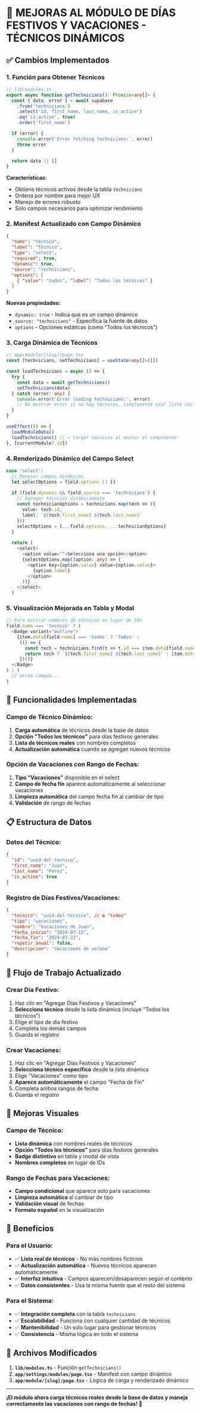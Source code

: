 # 🔧 MEJORAS AL MÓDULO DE DÍAS FESTIVOS Y VACACIONES - TÉCNICOS DINÁMICOS

## ✅ Cambios Implementados

### 1. **Función para Obtener Técnicos**
```typescript
// lib/modules.ts
export async function getTechnicians(): Promise<any[]> {
  const { data, error } = await supabase
    .from('technicians')
    .select('id, first_name, last_name, is_active')
    .eq('is_active', true)
    .order('first_name')

  if (error) {
    console.error('Error fetching technicians:', error)
    throw error
  }

  return data || []
}
```

**Características:**
- Obtiene técnicos activos desde la tabla `technicians`
- Ordena por nombre para mejor UX
- Manejo de errores robusto
- Solo campos necesarios para optimizar rendimiento

### 2. **Manifest Actualizado con Campo Dinámico**
```json
{
  "name": "tecnico",
  "label": "Técnico",
  "type": "select",
  "required": true,
  "dynamic": true,
  "source": "technicians",
  "options": [
    { "value": "todos", "label": "Todos los técnicos" }
  ]
}
```

**Nuevas propiedades:**
- `dynamic: true` - Indica que es un campo dinámico
- `source: "technicians"` - Especifica la fuente de datos
- `options` - Opciones estáticas (como "Todos los técnicos")

### 3. **Carga Dinámica de Técnicos**
```typescript
// app/module/[slug]/page.tsx
const [technicians, setTechnicians] = useState<any[]>([])

const loadTechnicians = async () => {
  try {
    const data = await getTechnicians()
    setTechnicians(data)
  } catch (error: any) {
    console.error('Error loading technicians:', error)
    // No mostrar error si no hay técnicos, simplemente usar lista vacía
  }
}

useEffect(() => {
  loadModuleData()
  loadTechnicians() // ← Cargar técnicos al montar el componente
}, [currentModule?.id])
```

### 4. **Renderizado Dinámico del Campo Select**
```typescript
case 'select':
  // Manejar campos dinámicos
  let selectOptions = field.options || []
  
  if (field.dynamic && field.source === 'technicians') {
    // Agregar técnicos dinámicamente
    const technicianOptions = technicians.map(tech => ({
      value: tech.id,
      label: `${tech.first_name} ${tech.last_name}`
    }))
    selectOptions = [...field.options, ...technicianOptions]
  }
  
  return (
    <select>
      <option value="">Selecciona una opción</option>
      {selectOptions.map((option: any) => (
        <option key={option.value} value={option.value}>
          {option.label}
        </option>
      ))}
    </select>
  )
```

### 5. **Visualización Mejorada en Tabla y Modal**
```typescript
// Para mostrar nombres de técnicos en lugar de IDs
field.name === 'tecnico' ? (
  <Badge variant="outline">
    {item.data[field.name] === 'todos' ? 'Todos' : 
     (() => {
       const tech = technicians.find(t => t.id === item.data[field.name])
       return tech ? `${tech.first_name} ${tech.last_name}` : item.data[field.name] || '-'
     })()}
  </Badge>
) : (
  // otros campos...
)
```

## 🎯 Funcionalidades Implementadas

### **Campo de Técnico Dinámico:**
1. **Carga automática** de técnicos desde la base de datos
2. **Opción "Todos los técnicos"** para días festivos generales
3. **Lista de técnicos reales** con nombres completos
4. **Actualización automática** cuando se agregan nuevos técnicos

### **Opción de Vacaciones con Rango de Fechas:**
1. **Tipo "Vacaciones"** disponible en el select
2. **Campo de fecha fin** aparece automáticamente al seleccionar vacaciones
3. **Limpieza automática** del campo fecha fin al cambiar de tipo
4. **Validación** de rango de fechas

## 📋 Estructura de Datos

### **Datos del Técnico:**
```json
{
  "id": "uuid-del-tecnico",
  "first_name": "Juan",
  "last_name": "Pérez",
  "is_active": true
}
```

### **Registro de Días Festivos/Vacaciones:**
```json
{
  "tecnico": "uuid-del-tecnico", // o "todos"
  "tipo": "vacaciones",
  "nombre": "Vacaciones de Juan",
  "fecha_inicio": "2024-07-15",
  "fecha_fin": "2024-07-22",
  "repetir_anual": false,
  "descripcion": "Vacaciones de verano"
}
```

## 🔄 Flujo de Trabajo Actualizado

### **Crear Día Festivo:**
1. Haz clic en "Agregar Días Festivos y Vacaciones"
2. **Selecciona técnico** desde la lista dinámica (incluye "Todos los técnicos")
3. Elige el tipo de día festivo
4. Completa los demás campos
5. Guarda el registro

### **Crear Vacaciones:**
1. Haz clic en "Agregar Días Festivos y Vacaciones"
2. **Selecciona técnico específico** desde la lista dinámica
3. Elige "Vacaciones" como tipo
4. **Aparece automáticamente** el campo "Fecha de Fin"
5. Completa ambos rangos de fecha
6. Guarda el registro

## 🎨 Mejoras Visuales

### **Campo de Técnico:**
- **Lista dinámica** con nombres reales de técnicos
- **Opción "Todos los técnicos"** para días festivos generales
- **Badge distintivo** en tabla y modal de vista
- **Nombres completos** en lugar de IDs

### **Rango de Fechas para Vacaciones:**
- **Campo condicional** que aparece solo para vacaciones
- **Limpieza automática** al cambiar de tipo
- **Validación visual** de fechas
- **Formato español** en la visualización

## 🚀 Beneficios

### **Para el Usuario:**
- ✅ **Lista real de técnicos** - No más nombres ficticios
- ✅ **Actualización automática** - Nuevos técnicos aparecen automáticamente
- ✅ **Interfaz intuitiva** - Campos aparecen/desaparecen según el contexto
- ✅ **Datos consistentes** - Usa la misma fuente que el resto del sistema

### **Para el Sistema:**
- ✅ **Integración completa** con la tabla `technicians`
- ✅ **Escalabilidad** - Funciona con cualquier cantidad de técnicos
- ✅ **Mantenibilidad** - Un solo lugar para gestionar técnicos
- ✅ **Consistencia** - Misma lógica en todo el sistema

## 🔧 Archivos Modificados

1. **`lib/modules.ts`** - Función `getTechnicians()`
2. **`app/settings/modules/page.tsx`** - Manifest con campo dinámico
3. **`app/module/[slug]/page.tsx`** - Lógica de carga y renderizado dinámico

---

**¡El módulo ahora carga técnicos reales desde la base de datos y maneja correctamente las vacaciones con rango de fechas! 🎉**
